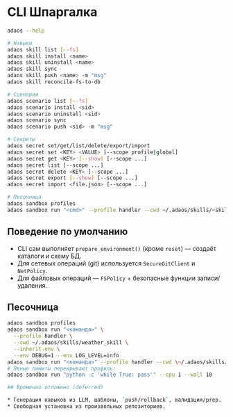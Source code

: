 # CLI Шпаргалка

```bash
adaos --help

# Навыки
adaos skill list [--fs]
adaos skill install <name>
adaos skill uninstall <name>
adaos skill sync
adaos skill push <name> -m "msg"
adaos skill reconcile-fs-to-db

# Сценарии
adaos scenario list [--fs]
adaos scenario install <sid>
adaos scenario uninstall <sid>
adaos scenario sync
adaos scenario push <sid> -m "msg"

# Секреты
adaos secret set/get/list/delete/export/import
adaos secret set <KEY> <VALUE> [--scope profile|global]
adaos secret get <KEY> [--show] [--scope ...]
adaos secret list [--scope ...]
adaos secret delete <KEY> [--scope ...]
adaos secret export [--show] [--scope ...]
adaos secret import <file.json> [--scope ...]

# Песочница
adaos sandbox profiles
adaos sandbox run "<cmd>" --profile handler --cwd ~/.adaos/skills/<skill> --inherit-env --env DEBUG=1
```

## Поведение по умолчанию

* CLI сам выполняет `prepare_environment()` (кроме `reset`) — создаёт каталоги и схему БД.
* Для сетевых операций (git) используется `SecureGitClient` и `NetPolicy`.
* Для файловых операций — `FSPolicy` + безопасные функции записи/удаления.

## Песочница

```bash
adaos sandbox profiles
adaos sandbox run "<команда>" \
  --profile handler \
  --cwd ~/.adaos/skills/weather_skill \
  --inherit-env \
  --env DEBUG=1 --env LOG_LEVEL=info
adaos sandbox run "<команда>" --profile handler --cwd \~/.adaos/skills/<skill> --inherit-env --env DEBUG=1
# Явные лимиты перекрывают профиль:
adaos sandbox run "python -c 'while True: pass'" --cpu 1 --wall 10

## Временно отложено (deferred)

* Генерация навыков из LLM, шаблоны, `push/rollback`, валидация/prep.
* Свободная установка из произвольных репозиториев.
